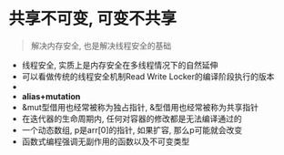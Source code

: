 # 共享不可变, 可变不共享

> 解决内存安全, 也是解决线程安全的基础

- 线程安全, 实质上是内存安全在多线程情况下的自然延伸
- 可以看做传统的线程安全机制Read Write Locker的编译阶段执行的版本
-
- **alias+mutation**
- &mut型借用也经常被称为独占指针, &型借用也经常被称为共享指针
- 在迭代器的生命周期内, 任何对容器的修改都是无法编译通过的
- 一个动态数组, p是arr[0]的指针, 如果扩容, 那么p可能就会改变
- 函数式编程强调无副作用的函数以及不可变类型
